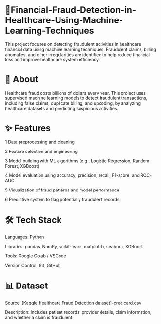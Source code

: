 # 💸Financial-Fraud-Detection-in-Healthcare-Using-Machine-Learning-Techniques

This project focuses on detecting fraudulent activities in healthcare financial data using machine learning techniques. Fraudulent claims, billing anomalies, and other irregularities are identified to help reduce financial loss and improve healthcare system efficiency.
# 📖 About
Healthcare fraud costs billions of dollars every year. This project uses supervised machine learning models to detect fraudulent transactions, including false claims, duplicate billing, and upcoding, by analyzing healthcare datasets and predicting suspicious activities.

# ✨ Features
1 Data preprocessing and cleaning

2 Feature selection and engineering

3 Model building with ML algorithms (e.g., Logistic Regression, Random Forest, XGBoost)

4 Model evaluation using accuracy, precision, recall, F1-score, and ROC-AUC

5 Visualization of fraud patterns and model performance

6 Predictive system to flag potentially fraudulent records

# 🛠️ Tech Stack
Languages: Python

Libraries: pandas, NumPy, scikit-learn, matplotlib, seaborn, XGBoost

Tools: Google Colab / VSCode

Version Control: Git, GitHub

# 📊 Dataset
Source:  [Kaggle Healthcare Fraud Detection dataset]-credicard.csv

Description: Includes patient records, provider details, claim information, and whether a claim is fraudulent.



